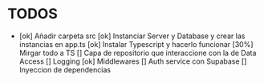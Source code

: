 # TODOS

- [ok] Añadir carpeta src
[ok] Instanciar Server y Database y crear las instancias en app.ts
[ok] Instalar Typescript y hacerlo funcionar
[30%] Mirgar todo a TS
[] Capa de repositorio que interaccione con la de Data Access
[] Logging
[ok] Middlewares
[] Auth service con Supabase
[] Inyeccion de dependencias
